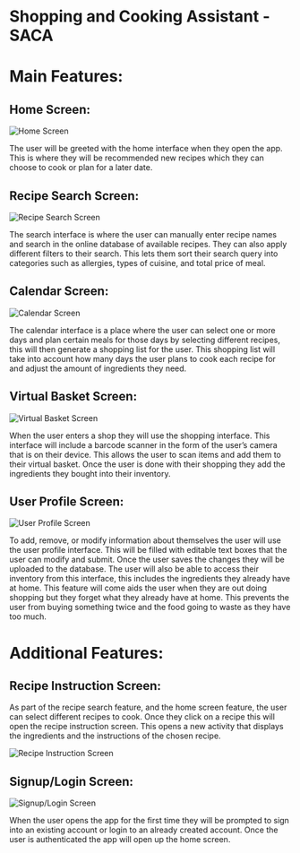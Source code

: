 # Shopping and Cooking Assistant - SACA  
# Main Features:  
## Home Screen:

![Home Screen](https://github.com/szymonborkowski/Shopping-and-Cooking-Assistant/blob/master/images/home-screen.png?raw=true)

The user will be greeted with the home interface when they open the app. This is where they will be recommended new recipes which they can choose to cook or plan for a later date. 
  
## Recipe Search Screen:  

![Recipe Search Screen](https://github.com/szymonborkowski/Shopping-and-Cooking-Assistant/blob/master/images/search-screen.png?raw=true)

The search interface is where the user can manually enter recipe names and search in the online database of available recipes. They can also apply different filters to their search. This lets them sort their search query into categories such as allergies, types of cuisine, and total price of meal.  

## Calendar Screen:  

![Calendar Screen](https://github.com/szymonborkowski/Shopping-and-Cooking-Assistant/blob/master/images/calendar-screen.png?raw=true)

The calendar interface is a place where the user can select one or more days and plan certain meals for those days by selecting different recipes, this will then generate a shopping list for the user. This shopping list will take into account how many days the user plans to cook each recipe for and adjust the amount of ingredients they need.  
  
## Virtual Basket Screen:  

![Virtual Basket Screen](https://github.com/szymonborkowski/Shopping-and-Cooking-Assistant/blob/master/images/shopping-screen.png?raw=true)

When the user enters a shop they will use the shopping interface. This interface will include a barcode scanner in the form of the user’s camera that is on their device. This allows the user to scan items and add them to their virtual basket. Once the user is done with their shopping they add the ingredients they bought into their inventory.

## User Profile Screen:

![User Profile Screen](https://github.com/szymonborkowski/Shopping-and-Cooking-Assistant/blob/master/images/user-details.png?raw=true)

To add, remove, or modify information about themselves the user will use the user profile interface. This will be filled with editable text boxes that the user can modify and submit. Once the user saves the changes they will be uploaded to the database. The user will also be able to access their inventory from this interface, this includes the ingredients they already have at home. This feature will come aids the user when they are out doing shopping but they forget what they already have at home. This prevents the user from buying something twice and the food going to waste as they have too much.  
  
# Additional Features:
## Recipe Instruction Screen:  
As part of the recipe search feature, and the home screen feature, the user can select different recipes to cook. Once they click on a recipe this will open the recipe instruction screen. This opens a new activity that displays the ingredients and the instructions of the chosen recipe.

![Recipe Instruction Screen](https://github.com/szymonborkowski/Shopping-and-Cooking-Assistant/blob/master/images/recipe-screen.png?raw=true)

## Signup/Login Screen:

![Signup/Login Screen](https://github.com/szymonborkowski/Shopping-and-Cooking-Assistant/blob/master/images/signup-screen.png?raw=true)

When the user opens the app for the first time they will be prompted to sign into an existing account or login to an already created account. Once the user is authenticated the app will open up the home screen. 